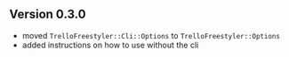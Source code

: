 
## Version 0.3.0

- moved `TrelloFreestyler::Cli::Options` to `TrelloFreestyler::Options`
- added instructions on how to use without the cli